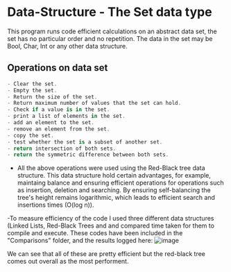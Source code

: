 # Data-Structure - The Set data type

This program runs code efficient calculations on an abstract data set, the set has no particular order and no repetition. The data in the set may be Bool, Char, Int or any other data structure.

## Operations on data set
```C#
- Clear the set.
- Empty the set.
- Return the size of the set.
- Return maximum number of values that the set can hold.
- Check if a value is in the set.
- print a list of elements in the set.
- add an element to the set.
- remove an element from the set.
- copy the set.
- test whether the set is a subset of another set.
- return intersection of both sets.
- return the symmetric difference between both sets.
```
- All the above operations were used using the Red-Black tree data structure. This data structure hold certain advantages, for example, maintaing balance and ensuring efficient operations for operations such as insertion, deletion and searching. By ensuring self-balancing the tree's height remains logarithmic, which leads to efficient search and insertions times (O(log n)).

-To measure efficiency of the code I used three different data structures (Linked Lists, Red-Black Trees and and compared time taken for them to compile and execute. These codes have been included in the "Comparisons" folder, and the results logged here: 
![image](https://github.com/Neo-3l/Data-Structure/assets/114653081/ccc3cb5a-d624-4086-b730-4750ec5163bc)

We can see that all of these are pretty efficient but the red-black tree comes out overall as the most performent. 
